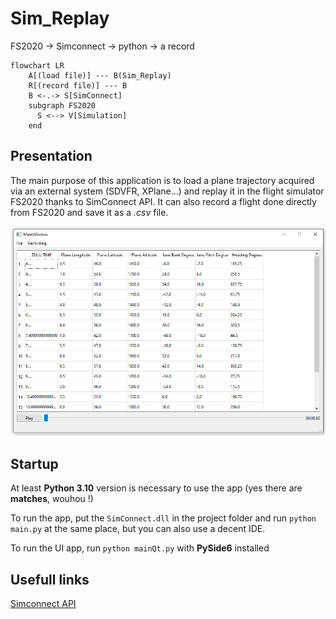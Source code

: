 # Sim_Replay

FS2020 -> Simconnect -> python -> a record

```mermaid
flowchart LR
    A[(load file)] --- B(Sim_Replay)
    R[(record file)] --- B
    B <-.-> S[SimConnect]
    subgraph FS2020
      S <--> V[Simulation]
    end
```

## Presentation

The main purpose of this application is to load a plane trajectory acquired via an external system (SDVFR, XPlane...) and replay it in the flight simulator FS2020 thanks to SimConnect API. It can also record a flight done directly from FS2020 and save it as a *.csv* file.

![mainPage](docs/img/mainPage.png)

## Startup

At least **Python 3.10** version is necessary to use the app (yes there are **matches**, wouhou !)

To run the app, put the `SimConnect.dll` in the project folder and run `python main.py` at the same place, but you can also use a decent IDE.

To run the UI app, run `python mainQt.py` with **PySide6** installed

## Usefull links

[Simconnect API](https://docs.flightsimulator.com/)
